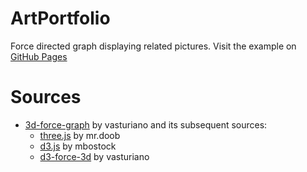 # ArtPortfolio
Force directed graph displaying related pictures.
Visit the example on [GitHub Pages](https://mskluge.github.io/ArtPortfolio/)
# Sources
- [3d-force-graph](https://github.com/vasturiano/3d-force-graph) by vasturiano
and its subsequent sources:
   - [three.js](https://github.com/mrdoob/three.js) by mr.doob 
   - [d3.js](https://github.com/d3/d3) by mbostock
   - [d3-force-3d](https://github.com/vasturiano/d3-force-3d) by vasturiano
